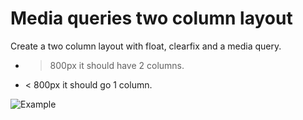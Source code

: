 # Media queries two column layout
Create a two column layout with float, clearfix and a media query.
- > 800px it should have 2 columns.
- < 800px it should go 1 column.


![Example](./example.gif)
